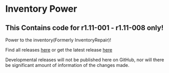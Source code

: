 # Inventory Power
## This Contains code for r1.11-001 - r1.11-008 only!
Power to the inventory(Formerly InventoryRepair)!

Find all releases [here](https://github.com/GummyBlasian/Inventory-Power/releases) or get the latest release [here](https://minecraft.curseforge.com/projects/inventory-power)

Developmental releases will not be published here on GitHub, nor will there be significant amount of information of the changes made.
